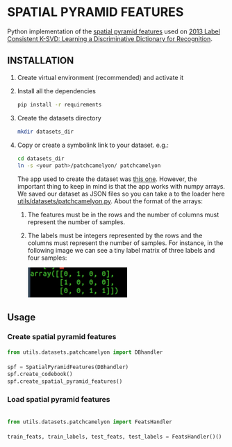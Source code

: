 # SPATIAL PYRAMID FEATURES

Python implementation of the [spatial pyramid features](https://ieeexplore.ieee.org/document/1641019) used on [2013 Label Consistent K-SVD: Learning a Discriminative Dictionary for Recognition](https://ieeexplore.ieee.org/abstract/document/6516503).


## INSTALLATION


1. Create virtual environment (recommended) and activate it

2. Install all the dependencies

	```bash
	pip install -r requirements
	```
3. Create the datasets directory

	```bash
	mkdir datasets_dir
	```

4.  Copy or create a symbolink link to your dataset. e.g.:

	``` bash
	cd datasets_dir
	ln -s <your path>/patchcamelyon/ patchcamelyon
	```
	The app used to create the dataset was [this one](https://github.com/giussepi/BACH_ICIAR_2018).
	However, the important thing to keep in mind is that the app works with numpy arrays. We saved
	our dataset as JSON files so you can take a to the loader here [utils/datasets/patchcamelyon.py](). About the format of the arrays:

	1. The features must be in the rows and the number of columns must represent the number of samples.

	2. The labels must be integers represented by the rows and the columns must represent the number of samples. For instance, in the following image we can see a tiny label matrix of three labels
		and four samples:

		<img src="doc_images/example_label_matrix.png" width="50%"/>


## Usage

### Create spatial pyramid features
``` python
from utils.datasets.patchcamelyon import DBhandler

spf = SpatialPyramidFeatures(DBhandler)
spf.create_codebook()
spf.create_spatial_pyramid_features()
```


### Load spatial pyramid features
``` python

from utils.datasets.patchcamelyon import FeatsHandler

train_feats, train_labels, test_feats, test_labels = FeatsHandler()()
```
